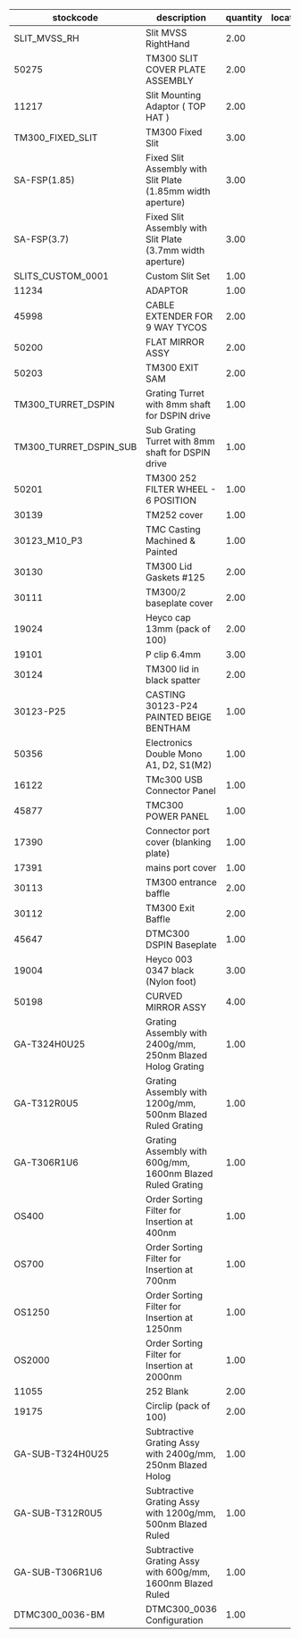 |stockcode|description|quantity|location|
|---------|-----------|--------|--------|
|SLIT_MVSS_RH|Slit MVSS RightHand|2.00||
|50275|TM300 SLIT COVER PLATE ASSEMBLY|2.00||
|11217|Slit Mounting Adaptor ( TOP HAT )|2.00||
|TM300_FIXED_SLIT|TM300 Fixed Slit|3.00||
|SA-FSP(1.85)|Fixed Slit Assembly with Slit Plate (1.85mm width aperture)|3.00||
|SA-FSP(3.7)|Fixed Slit Assembly with Slit Plate (3.7mm width aperture)|3.00||
|SLITS_CUSTOM_0001|Custom Slit Set|1.00||
|11234|ADAPTOR|1.00||
|45998|CABLE EXTENDER FOR 9 WAY TYCOS|2.00||
|50200|FLAT MIRROR ASSY|2.00||
|50203|TM300 EXIT SAM|2.00||
|TM300_TURRET_DSPIN|Grating Turret with 8mm shaft for DSPIN drive|1.00||
|TM300_TURRET_DSPIN_SUB|Sub Grating Turret with 8mm shaft for DSPIN drive|1.00||
|50201|TM300 252 FILTER WHEEL - 6 POSITION|1.00||
|30139|TM252 cover|1.00||
|30123_M10_P3|TMC Casting Machined & Painted|1.00||
|30130|TM300 Lid Gaskets #125|2.00||
|30111|TM300/2 baseplate cover|2.00||
|19024|Heyco cap 13mm (pack of 100)|2.00||
|19101|P clip 6.4mm|3.00||
|30124|TM300 lid in black spatter|2.00||
|30123-P25|CASTING 30123-P24 PAINTED BEIGE BENTHAM|1.00||
|50356|Electronics Double Mono A1, D2, S1(M2)|1.00||
|16122|TMc300 USB Connector Panel|1.00||
|45877|TMC300 POWER PANEL|1.00||
|17390|Connector port cover (blanking plate)|1.00||
|17391|mains port cover|1.00||
|30113|TM300 entrance baffle|2.00||
|30112|TM300 Exit Baffle|2.00||
|45647|DTMC300 DSPIN Baseplate|1.00||
|19004|Heyco 003 0347 black (Nylon foot)|3.00||
|50198|CURVED MIRROR ASSY|4.00||
|GA-T324H0U25|Grating Assembly with 2400g/mm, 250nm Blazed Holog Grating|1.00||
|GA-T312R0U5|Grating Assembly with 1200g/mm, 500nm Blazed Ruled Grating|1.00||
|GA-T306R1U6|Grating Assembly with 600g/mm, 1600nm Blazed Ruled Grating|1.00||
|OS400|Order Sorting Filter for Insertion at 400nm|1.00||
|OS700|Order Sorting Filter for Insertion at 700nm|1.00||
|OS1250|Order Sorting Filter for Insertion at 1250nm|1.00||
|OS2000|Order Sorting Filter for Insertion at 2000nm|1.00||
|11055|252 Blank|2.00||
|19175|Circlip (pack of 100)|2.00||
|GA-SUB-T324H0U25|Subtractive Grating Assy with 2400g/mm, 250nm Blazed Holog|1.00||
|GA-SUB-T312R0U5|Subtractive Grating Assy with 1200g/mm, 500nm Blazed Ruled|1.00||
|GA-SUB-T306R1U6|Subtractive Grating Assy with 600g/mm, 1600nm Blazed Ruled|1.00||
|DTMC300_0036-BM|DTMC300_0036 Configuration|1.00||
